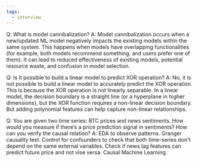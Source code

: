 ```yaml
---
tags:
  - interview
---
```

Q: What is model cannibalization?
A: Model cannibalization occurs when a new/updated ML model negatively impacts the existing models within the same system. This happens when models have overlapping functionalities (for example, both models recommend something, and users prefer one of them). It can lead to reduced effectiveness of existing models, potential resource waste, and confusion in model selection.

Q: Is it possible to build a linear model to predict XOR operation?
A: No, it is not possible to build a linear model to accurately predict the XOR operation. This is because the XOR operation is not linearly separable. In a linear model, the decision boundary is a straight line (or a hyperplane in higher dimensions), but the XOR function requires a non-linear decision boundary. But adding polynomial features can help capture non-linear relationships.

Q: You are given two time series: BTC prices and news sentiments. How would you measure if there’s a price prediction signal in sentiments? How can you verify the causal relation?
A: EDA to observe patterns. Granger causality test. Control for confounders to check that both time-series don't depend on the same external variables. Check if news lag features can predict future price and not vise versa. Causal Machine Learning.